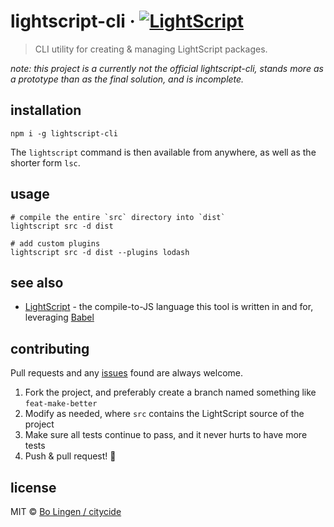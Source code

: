 # lightscript-cli &middot; [![LightScript](https://img.shields.io/badge/written%20in-lightscript-00a99d.svg)](http://www.lightscript.org)

> CLI utility for creating & managing LightScript packages.

_note: this project is a currently not the official lightscript-cli,
stands more as a prototype than as the final solution, and is incomplete._

## installation

```console
npm i -g lightscript-cli
```

The `lightscript` command is then available from anywhere, as well as
the shorter form `lsc`.

## usage

```console
# compile the entire `src` directory into `dist`
lightscript src -d dist

# add custom plugins
lightscript src -d dist --plugins lodash
```

## see also

- [LightScript](http://www.lightscript.org) - the compile-to-JS language this tool is written in and for, leveraging [Babel](https://babeljs.io)

## contributing

Pull requests and any [issues](https://github.com/citycide/lightscript-cli/issues)
found are always welcome.

1. Fork the project, and preferably create a branch named something like `feat-make-better`
2. Modify as needed, where `src` contains the LightScript source of the project
3. Make sure all tests continue to pass, and it never hurts to have more tests
4. Push & pull request! :tada:

## license

MIT © [Bo Lingen / citycide](https://github.com/citycide)

